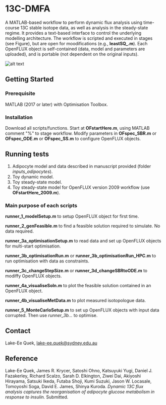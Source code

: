 # 13C-DMFA
A MATLAB-based workflow to perform dynamic flux analysis using time-course 13C stable isotope data, as well as analysis in the steady-state regime. It provides a text-based interface to control the underlying modelling architecture. The workflow is scripted and executed in stages (see Figure), but are open for moodifications (e.g., **leastSQ_.m**). Each OpenFLUX object is self-contained (data, model and parameters are uploaded), and is portable (not dependent on the original inputs).


![alt text](https://github.com/lakeeeq/OpenFLUX/blob/master/OpenFLUX%20workflow.png)


## Getting Started
### Prerequisite
MATLAB (2017 or later) with Optimisation Toolbox.

### Installation
Download all scripts/functions. Start at **OFstartHere.m**, using MATLAB comment "%" to stage workflow. Modify parameters in **OFspec_SBR.m** or **OFspec_ODE.m** or **OFspec_SS.m** to configure OpenFLUX objects.

## Running tests
1. Adipocyte model and data described in manuscript provided (folder *inputs_adipocytes*).
2. Toy dynamic model.
3. Toy steady-state model.
4. Toy steady-state model for OpenFLUX version 2009 workflow (use **OFstartHere_2009.m**).

### Main purpose of each scripts
**runner_1_modelSetup.m** to setup OpenFLUX object for first time.

**runner_2_genFeasible.m** to find a feasible solution required to simulate. No data required.

**runner_3a_optimisationSetup.m** to read data and set up OpenFLUX objects for multi-start optimisation.

**runner_3b_optimisationRun.m** or **runner_3b_optimisationRun_HPC.m** to run optimisation with data as constraints.

**runner_3c_changeStepSize.m** or **runner_3d_changeSBRtoODE.m** to modiffy OpenFLUX objects.

**runner_4a_visualiseSoln.m** to plot the feasible solution contained in an OpenFLUX object.

**runner_4b_visualiseMetData.m** to plot measured isotopologue data.

**runner_5_MonteCarloSetup.m** to set up OpenFLUX objects with input data corrupted. Then use *runner_3b...* to optimise.

## Contact
Lake-Ee Quek, lake-ee.quek@sydney.edu.au

## Reference
Lake-Ee Quek, James R. Krycer, Satoshi Ohno, Katsuyuki  Yugi, Daniel J. Fazakerley, Richard Scalzo, Sarah D. Elkington, Ziwei Dai, Akiyoshi Hirayama, Satsuki Ikeda, Futaba Shoji, Kumi Suzuki, Jason W. Locasale, Tomoyoshi Soga, David E. James, Shinya Kuroda. *Dynamic 13C flux analysis captures the reorganisation of adipocyte glucose metabolism in response to insulin.* Submitted.
